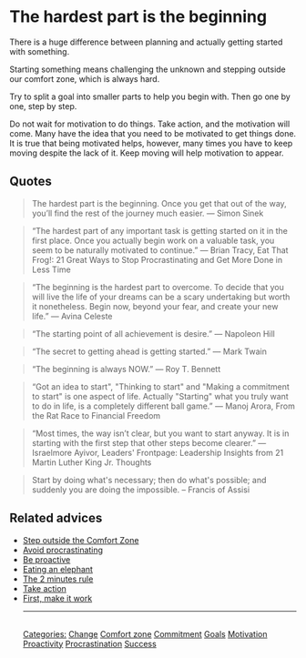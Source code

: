 # The hardest part is the beginning

There is a huge difference between planning and actually getting started with something.

Starting something means challenging the unknown and stepping outside our comfort zone, which is always hard.

Try to split a goal into smaller parts to help you begin with. Then go one by one, step by step.

Do not wait for motivation to do things. Take action, and the motivation will come. Many have the idea that you need to be motivated to get things done. It is true that being motivated helps, however, many times you have to keep moving despite the lack of it. Keep moving will help motivation to appear.

## Quotes

> The hardest part is the beginning. Once you get that out of the way, you’ll find the rest of the journey much easier. — Simon Sinek

> “The hardest part of any important task is getting started on it in the first place. Once you actually begin work on a valuable task, you seem to be naturally motivated to continue.” ― Brian Tracy, Eat That Frog!: 21 Great Ways to Stop Procrastinating and Get More Done in Less Time

> “The beginning is the hardest part to overcome. To decide that you will live the life of your dreams can be a scary undertaking but worth it nonetheless. Begin now, beyond your fear, and create your new life.” ― Avina Celeste

> “The starting point of all achievement is desire.” — Napoleon Hill

> “The secret to getting ahead is getting started.” ― Mark Twain

> “The beginning is always NOW.” ― Roy T. Bennett

> “Got an idea to start", "Thinking to start" and "Making a commitment to start" is one aspect of life. Actually "Starting" what you truly want to do in life, is a completely different ball game.” ― Manoj Arora, From the Rat Race to Financial Freedom

> “Most times, the way isn’t clear, but you want to start anyway. It is in starting with the first step that other steps become clearer.” ― Israelmore Ayivor, Leaders' Frontpage: Leadership Insights from 21 Martin Luther King Jr. Thoughts

> Start by doing what's necessary; then do what's possible; and suddenly you are doing the impossible. – Francis of Assisi

## Related advices

- [Step outside the Comfort Zone](Step%20outside%20the%20Comfort%20Zone/index.md)
- [Avoid procrastinating](Avoid%20procrastinating/index.md)
- [Be proactive](Be%20proactive/index.md)
- [Eating an elephant](Eating%20an%20elephant/index.md)
- [The 2 minutes rule](The%202%20minutes%20rule/index.md)
- [Take action](Take%20action/index.md)
- [First, make it work](First,%20make%20it%20work/index.md)<hr/><br/>[Categories:](Categories/index.md) [Change](Categories/Change.md) [Comfort zone](Categories/Comfort%20zone.md) [Commitment](Categories/Commitment.md) [Goals](Categories/Goals.md) [Motivation](Categories/Motivation.md) [Proactivity](Categories/Proactivity.md) [Procrastination](Categories/Procrastination.md) [Success](Categories/Success.md)